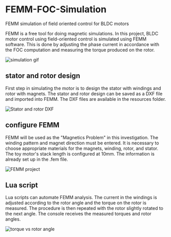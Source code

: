 # FEMM-FOC-Simulation
FEMM simulation of field oriented control for BLDC motors

FEMM is a free tool for doing magnetic simulations. In this project, BLDC motor control using field-oriented control is simulated using FEMM software. This is done by adjusting the phase current in accordance with the FOC computation and measuring the torque produced on the rotor.

![simulation gif](https://github.com/yoga-cycle/FEMM-FOC-Simulation/blob/main/resources/simulation.gif)

## stator and rotor design
First step in simulating the motor is to design the stator with windings and rotor with magnets. The stator and rotor design can be saved as a DXF file and imported into FEMM. The DXF files are available in the resources folder.

![Stator and rotor DXF](https://github.com/yoga-cycle/FEMM-FOC-Simulation/blob/main/resources/stator_rotor.jpg)

## configure FEMM
FEMM will be used as the "Magnetics Problem" in this investigation. The winding pattern and magnet direction must be entered. It is necessary to choose appropriate materials for the magnets, winding, rotor, and stator. The toy motor's stack length is configured at 10mm. The information is already set up in the .fem file.

![FEMM project](https://github.com/yoga-cycle/FEMM-FOC-Simulation/blob/main/resources/femm_project.jpg)

## Lua script
Lua scripts can automate FEMM analysis. The current in the windings is adjusted according to the rotor angle and the torque on the rotor is measured. The procedure is then repeated with the rotor slightly rotated to the next angle. The console receives the measured torques and rotor angles.

![torque vs rotor angle](https://github.com/yoga-cycle/FEMM-FOC-Simulation/blob/main/resources/plot.png)
